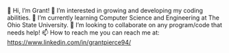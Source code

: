 👋 Hi, I’m Grant!
👀 I’m interested in growing and developing my coding abilities.
🌱 I’m currently learning Computer Science and Engineering at The Ohio State University.
💞️ I’m looking to collaborate on any program/code that needs help!
📫 How to reach me you can reach me at: https://www.linkedin.com/in/grantpierce94/
